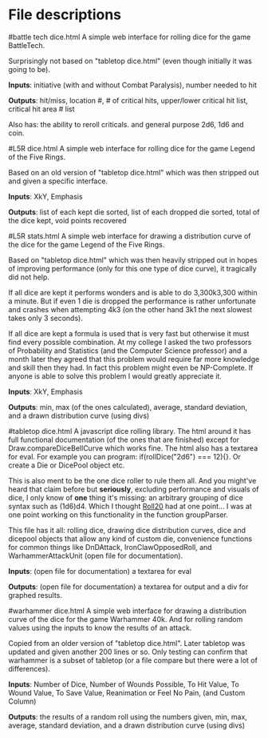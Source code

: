 File descriptions
=================
#battle tech dice.html
A simple web interface for rolling dice for the game BattleTech.

Surprisingly not based on "tabletop dice.html" (even though initially it was going to be).

**Inputs**: initiative (with and without Combat Paralysis), number needed to hit

**Outputs**: hit/miss, location #, # of critical hits, upper/lower critical hit list, critical hit area # list

Also has: the ability to reroll criticals. and general purpose 2d6, 1d6 and coin.


#L5R dice.html
A simple web interface for rolling dice for the game Legend of the Five Rings.

Based on an old version of "tabletop dice.html" which was then stripped out and given a specific interface.

**Inputs**: XkY, Emphasis

**Outputs**: list of each kept die sorted, list of each dropped die sorted, total of the dice kept, void points recovered


#L5R stats.html
A simple web interface for drawing a distribution curve of the dice for the game Legend of the Five Rings.

Based on "tabletop dice.html" which was then heavily stripped out in hopes of improving performance
(only for this one type of dice curve), it tragically did not help.

If all dice are kept it performs wonders and is able to do 3,300k3,300 within a minute. But if even
1 die is dropped the performance is rather unfortunate and crashes when attempting 4k3 (on the other
hand 3k1 the next slowest takes only 3 seconds).

If all dice are kept a formula is used that is very fast but otherwise it must find every possible
combination. At my college I asked the two professors of Probability and Statistics (and the Computer
Science professor) and a month later they agreed that this problem would require far more knowledge and
skill then they had. In fact this problem might even be NP-Complete. If anyone is able to solve this
problem I would greatly appreciate it.

**Inputs**: XkY, Emphasis

**Outputs**: min, max (of the ones calculated), average, standard deviation, and a drawn distribution curve (using divs)


#tabletop dice.html
A javascript dice rolling library. The html around it has full functional documentation (of the ones
that are finished) except for Draw.compareDiceBellCurve which works fine. The html also has a textarea
for eval. For example you can program: if(rollDice("2d6") === 12){}. Or create a Die or DicePool object etc.

This is also ment to be the one dice roller to rule them all. And you might've heard that claim before
but **seriously**, excluding performance and visuals of dice, I only know of **one** thing it's missing:
an arbitrary grouping of dice syntax such as (1d6)d4. Which I thought [Roll20](https://wiki.roll20.net/Dice_Reference)
had at one point... I was at one point working on this functionality in the function groupParser.

This file has it all: rolling dice, drawing dice distribution curves, dice and dicepool objects that
allow any kind of custom die, convenience functions for common things like DnDAttack, IronClawOpposedRoll,
and WarhammerAttackUnit (open file for documentation).

**Inputs**: (open file for documentation) a textarea for eval

**Outputs**: (open file for documentation) a textarea for output and a div for graphed results.


#warhammer dice.html
A simple web interface for drawing a distribution curve of the dice for the game Warhammer 40k. And
for rolling random values using the inputs to know the results of an attack.

Copied from an older version of "tabletop dice.html". Later tabletop was updated and given another
200 lines or so. Only testing can confirm that warhammer is a subset of tabletop (or a file compare
but there were a lot of differences).

**Inputs**: Number of Dice, Number of Wounds Possible, To Hit Value, To Wound Value, To Save Value, Reanimation or Feel No Pain, (and Custom Column)

**Outputs**: the results of a random roll using the numbers given, min, max, average, standard deviation, and a drawn distribution curve (using divs)
